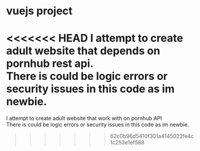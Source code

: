 # vuejs project

<<<<<<< HEAD
I attempt to create adult website that depends on pornhub rest api.  
There is could be logic errors or security issues in this code as im newbie.
=======
I attempt to create adult website that work with on pornhub API  
There is could be logic errors or security issues in this code as im newbie.
>>>>>>> 62c0b96d5410f301a4145022fe4c1c253e1ef588
